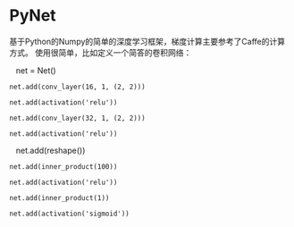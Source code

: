 # PyNet
基于Python的Numpy的简单的深度学习框架，梯度计算主要参考了Caffe的计算方式。
使用很简单，比如定义一个简答的卷积网络：

    net = Net() 
    
    net.add(conv_layer(16, 1, (2, 2)))
    
    net.add(activation('relu'))
    
    net.add(conv_layer(32, 1, (2, 2)))
    
    net.add(activation('relu'))
    
    net.add(reshape())
    
    net.add(inner_product(100))
    
    net.add(activation('relu'))
    
    net.add(inner_product(1))
    
    net.add(activation('sigmoid'))
   
